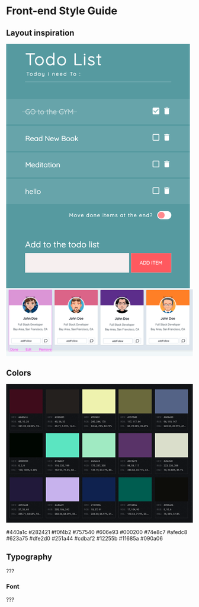 # Front-end Style Guide

## Layout inspiration

![alt text](../images/list-design-inspiration.png)
![alt text](../images/card-design-inspiration.png)

## Colors

![alt text](../images/color-palette.png)

#440a1c
#282421
#f0f4b2
#757540
#606e93
#000200
#74e8c7
#afedc8
#623a75
#dfe2d0
#251a44
#cdbaf2
#12255b
#11685a
#090a06

## Typography

???

### Font

???
